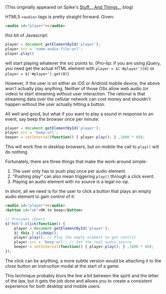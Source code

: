 (This originally appeared on Spike's [Stuff… And Things…](http://stuff-things.net/) blog)

HTML5 `<audio>` tags is pretty straight forward. Given:

```html
<audio id="player"></audio>
```

this bit of Javascript:

```javascript
player = document.getElementById('player');
player.src = 'some-audio-file-url';
player.play()
```

will start playing whatever the src points to. (Pro-tip: If you are using jQuery, you need get the actual HTML element with `player = $('#player')[0]` or `player = $('#player').get(0)`)

However, if the user is on either an iOS or Android mobile device, the above won't actually play anything. Neither of those OSs allow web audio (or video) to start streaming without user interaction. The rational is that streaming data over the cellular network can cost money and shouldn't happen without the user actually hitting a button.

All well and good, but what if you want to play a sound in response to an event, say beep the browser once per minute:

```javascript
player = document.getElementById('player');
player.src = 'beep-url';
beeper = setInterval(function() { player.play(); } ,1000 * 60);
```

This will work fine in desktop browsers, but on mobile the call to `play()` will do nothing.

Fortunately, there are three things that make the work-around simple:

1. The user only has to push play once per audio element.
2. "Pushing play" can also mean triggering `play()` through a click event.
3. Playing an audio element with no source is a legal no-op.

In short, all we need is for the user to click a button that plays an empty audio element to gain control of it:

```html
<audio id="player"></audio>
<button id="ok">OK to beep</button>
```

```javascript
// Presumes jQuery
$("#ok").click(function() {
	player = document.getElementById('player');
	$( this ).slideUp();
	player.play(); // Play the empty element to get control
	player.src = 'beep-url'; // Set the real audio source
	beeper = setInterval(function() { player.play(); } ,1000 * 60);
});
```

The click can be anything, a more subtle version would be attaching it to the *close* button an instruction modal at the start of a game.

This technique probably blurs the line a bit between the spirit and the letter of the law, but it gets the job done and allows you to create a consistent experience for both desktop and mobile users.